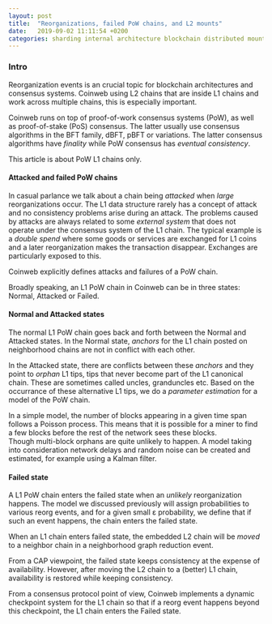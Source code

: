 ```yaml
---
layout: post
title:  "Reorganizations, failed PoW chains, and L2 mounts"
date:   2019-09-02 11:11:54 +0200
categories: sharding internal architecture blockchain distributed mounting
---
```


### Intro

Reorganization events is an crucial topic for blockchain architectures and consensus systems.  Coinweb using L2 chains that are inside L1 chains and work across multiple chains, this is especially important.

Coinweb runs on top of proof-of-work consensus systems (PoW), as well as proof-of-stake (PoS) consensus.  The latter usually use consensus algorithms in the BFT family, dBFT, pBFT or variations.  The latter consensus algorithms have _finality_  while PoW consensus has _eventual consistency_.

This article is about PoW L1 chains only.

#### Attacked and failed PoW chains

In casual parlance we talk about a chain being _attacked_  when _large_ reorganizations occur.  The L1 data
structure rarely has a concept of attack and no consistency problems arise during an attack.  The problems
caused by attacks are always related to some _external system_ that does not operate under the consensus
system of the L1 chain.  The typical example is a _double spend_  where some goods or services are exchanged
for L1 coins and a later reorganization makes the transaction disappear.
Exchanges are particularly exposed to this.

Coinweb explicitly defines attacks and failures of a PoW chain.

Broadly speaking, an L1 PoW chain in Coinweb can be in three states:  Normal, Attacked or Failed.  

#### Normal and Attacked states

The normal L1 PoW chain goes back and forth between the Normal and Attacked states.  In the Normal state, _anchors_ for the L1 chain posted on neighborhood chains are not in conflict with each other.

In the Attacked state, there are conflicts between these _anchors_ and they point to _orphan_ L1 tips, tips that never become part of the L1 canonical chain.
These are sometimes called uncles, granduncles etc.  Based on the occurrance of these alternative L1 tips,
we do a _parameter estimation_ for a model of the PoW chain.

In a simple model, the number of blocks appearing in a given time span follows a Poisson process.
This means that it is possible for a miner to find a few blocks before the rest of the network sees these blocks.  
Though multi-block orphans are quite unlikely to happen.  A model taking into consideration network delays and 
random noise can be created and estimated, for example using a Kalman filter. 

#### Failed state

A L1 PoW chain enters the failed state when an _unlikely_ reorganization happens.  The model we discussed
previously will assign probabilities to various reorg events, and for a given small ε probability, we define that
if such an event happens, the chain enters the failed state.

When an L1 chain enters failed state, the embedded L2 chain will be _moved_ to a neighbor chain in a neighborhood graph reduction event.

From a CAP viewpoint, the failed state keeps consistency at the expense of availability.  However, after moving the L2 chain to a (better) L1 chain, availability is restored while keeping consistency.

From a consensus protocol point of view, Coinweb implements a dynamic checkpoint system for the L1 chain so that
if a reorg event happens beyond this checkpoint, the L1 chain enters the Failed state.